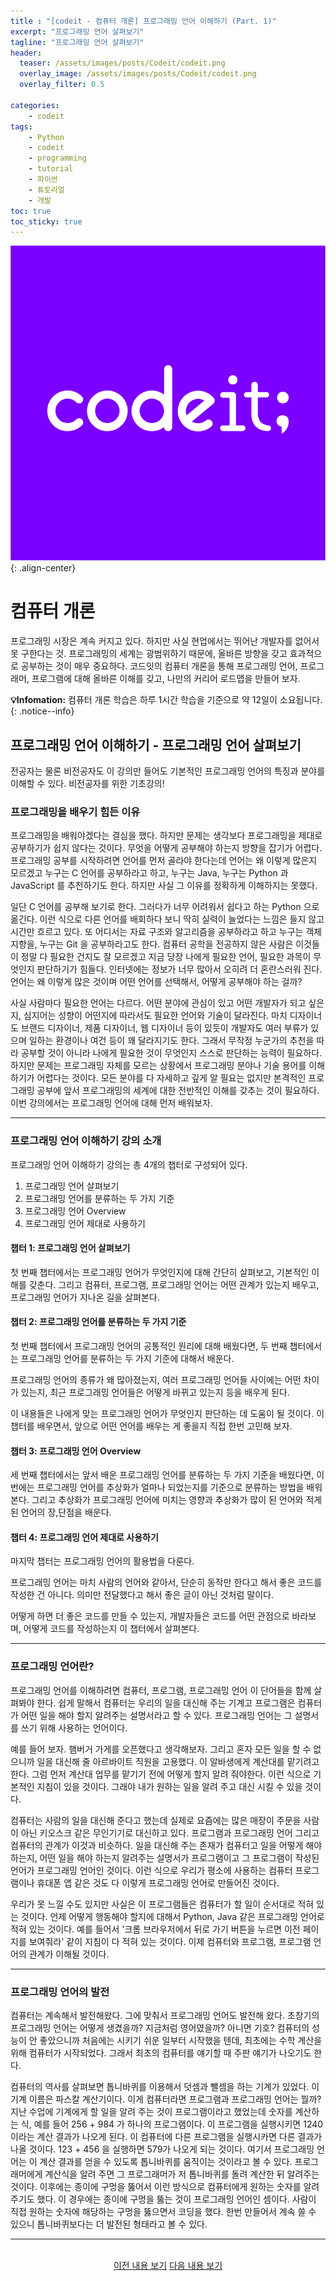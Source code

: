 ```yaml
---
title : "[codeit - 컴퓨터 개론] 프로그래밍 언어 이해하기 (Part. 1)"
excerpt: "프로그래밍 언어 살펴보기"
tagline: "프로그래밍 언어 살펴보기"
header:
  teaser: /assets/images/posts/Codeit/codeit.png
  overlay_image: /assets/images/posts/Codeit/codeit.png
  overlay_filter: 0.5
  
categories:
    - codeit
tags:
    - Python
    - codeit
    - programming
    - tutorial
    - 파이썬
    - 튜토리얼
    - 개발
toc: true
toc_sticky: true
---
```


![codeit](/assets/images/posts/Codeit/codeit.png){: .align-center}

# 컴퓨터 개론

프로그래밍 시장은 계속 커지고 있다. 하지만 사실 현업에서는 뛰어난 개발자를 없어서 못 구한다는 것. 프로그래밍의 세계는 광범위하기 때문에, 올바른 방향을 갖고 효과적으로 공부하는 것이 매우 중요하다. 코드잇의 컴퓨터 개론을 통해 프로그래밍 언어, 프로그래머, 프로그램에 대해 올바른 이해를 갖고, 나만의 커리어 로드맵을 만들어 보자.

**💡Infomation:**
컴퓨터 개론 학습은 하루 1시간 학습을 기준으로 약 12일이 소요됩니다.
{: .notice--info}

## 프로그래밍 언어 이해하기 - 프로그래밍 언어 살펴보기

전공자는 물론 비전공자도 이 강의만 들어도 기본적인 프로그래밍 언어의 특징과 분야를 이해할 수 있다. 비전공자를 위한 기초강의!

### 프로그래밍을 배우기 힘든 이유

프로그래밍을 배워야겠다는 결심을 했다. 하지만 문제는 생각보다 프로그래밍을 제대로 공부하기가 쉽지 않다는 것이다. 무엇을 어떻게 공부해야 하는지 방향을 잡기가 어렵다. 프로그래밍 공부를 시작하려면 언어를 먼저 골라야 한다는데 언어는 왜 이렇게 많은지 모르겠고 누구는 C 언어를 공부하라고 하고, 누구는 Java, 누구는 Python 과 JavaScript 를 추천하기도 한다. 하지만 사실 그 이유를 정확하게 이해하지는 못했다.

일단 C 언어를 공부해 보기로 한다. 그러다가 너무 어려워서 쉽다고 하는 Python 으로 옮긴다. 이런 식으로 다른 언어를 배회하다 보니 딱히 실력이 늘었다는 느낌은 들지 않고 시간만 흐르고 있다. 또 어디서는 자료 구조와 알고리즘을 공부하라고 하고 누구는 객체 지향을, 누구는 Git 을 공부하라고도 한다. 컴퓨터 공학을 전공하지 않은 사람은 이것들이 정말 다 필요한 건지도 잘 모르겠고 지금 당장 나에게 필요한 언어, 필요한 과목이 무엇인지 판단하기가 힘들다. 인터넷에는 정보가 너무 많아서 오히려 더 혼란스러워 진다. 언어는 왜 이렇게 많은 것이며 어떤 언어를 선택해서, 어떻게 공부해야 하는 걸까?

사실 사람마다 필요한 언어는 다르다. 어떤 분야에 관심이 있고 어떤 개발자가 되고 싶은지, 심지어는 성향이 어떤지에 따라서도 필요한 언어와 기술이 달라진다. 마치 디자이너도 브랜드 디자이너, 제품 디자이너, 웹 디자이너 등이 있듯이 개발자도 여러 부류가 있으며 일하는 환경이나 여건 등이 꽤 달라지기도 한다. 그래서 무작정 누군가의 추천을 따라 공부할 것이 아니라 나에게 필요한 것이 무엇인지 스스로 판단하는 능력이 필요하다. 하지만 문제는 프로그래밍 자체를 모르는 상황에서 프로그래밍 분야나 기술 용어를 이해하기가 어렵다는 것이다. 모든 분야를 다 자세하고 깊게 알 필요는 없지만 본격적인 프로그래밍 공부에 앞서 프로그래밍의 세계에 대한 전반적인 이해를 갖추는 것이 필요하다. 이번 강의에서는 프로그래밍 언어에 대해 먼저 배워보자.

---

### 프로그래밍 언어 이해하기 강의 소개

프로그래밍 언어 이해하기 강의는 총 4개의 챕터로 구성되어 있다.

1. 프로그래밍 언어 살펴보기
2. 프로그래밍 언어를 분류하는 두 가지 기준
3. 프로그래밍 언어 Overview
4. 프로그래밍 언어 제대로 사용하기

#### 챕터 1: 프로그래밍 언어 살펴보기

첫 번째 챕터에서는 프로그래밍 언어가 무엇인지에 대해 간단히 살펴보고, 기본적인 이해를 갖춘다. 그리고 컴퓨터, 프로그램, 프로그래밍 언어는 어떤 관계가 있는지 배우고, 프로그래밍 언어가 지나온 길을 살펴본다.

#### 챕터 2: 프로그래밍 언어를 분류하는 두 가지 기준

첫 번째 챕터에서 프로그래밍 언어의 공통적인 원리에 대해 배웠다면, 두 번째 챕터에서는 프로그래밍 언어를 분류하는 두 가지 기준에 대해서 배운다.

프로그래밍 언어의 종류가 왜 많아졌는지, 여러 프로그래밍 언어들 사이에는 어떤 차이가 있는지, 최근 프로그래밍 언어들은 어떻게 바뀌고 있는지 등을 배우게 된다.

이 내용들은 나에게 맞는 프로그래밍 언어가 무엇인지 판단하는 데 도움이 될 것이다.
이 챕터를 배우면서, 앞으로 어떤 언어를 배우는 게 좋을지 직접 한번 고민해 보자.

#### 챕터 3: 프로그래밍 언어 Overview

세 번째 챕터에서는 앞서 배운 프로그래밍 언어를 분류하는 두 가지 기준을 배웠다면, 이번에는 프로그래밍 언어를 추상화가 얼마나 되었는지를 기준으로 분류하는 방법을 배워본다.
그리고 추상화가 프로그래밍 언어에 미치는 영향과 추상화가 많이 된 언어와 적게 된 언어의 장,단점을 배운다.

#### 챕터 4: 프로그래밍 언어 제대로 사용하기

마지막 챕터는 프로그래밍 언어의 활용법을 다룬다.

프로그래밍 언어는 마치 사람의 언어와 같아서, 단순히 동작만 한다고 해서 좋은 코드를 작성한 건 아니다.
의미만 전달했다고 해서 좋은 글이 아닌 것처럼 말이다.

어떻게 하면 더 좋은 코드를 만들 수 있는지, 개발자들은 코드를 어떤 관점으로 바라보며, 어떻게 코드를 작성하는지 이 챕터에서 살펴본다.

---

### 프로그래밍 언어란?

프로그래밍 언어를 이해하려면 컴퓨터, 프로그램, 프로그래밍 언어 이 단어들을 함께 살펴봐야 한다. 쉽게 말해서 컴퓨터는 우리의 일을 대신해 주는 기계고 프로그램은 컴퓨터가 어떤 일을 해야 할지 알려주는 설명서라고 할 수 있다. 프로그래밍 언어는 그 설명서를 쓰기 위해 사용하는 언어이다.

예를 들어 보자. 햄버거 가게를 오픈했다고 생각해보자. 그리고 혼자 모든 일을 할 수 없으니까 일을 대신해 줄 아르바이트 직원을 고용했다. 이 알바생에게 계산대를 맡기려고 한다. 그럼 먼저 계산대 업무를 맡기기 전에 어떻게 할지 알려 줘야한다. 이런 식으로 기본적인 지침이 있을 것이다. 그래야 내가 원하는 일을 알려 주고 대신 시킬 수 있을 것이다.

컴퓨터는 사람의 일을 대신해 준다고 했는데 실제로 요즘에는 많은 매장이 주문을 사람이 아닌 키오스크 같은 무인기기로 대신하고 있다. 프로그램과 프로그래밍 언어 그리고 컴퓨터의 관계가 이것과 비슷하다. 일을 대신해 주는 존재가 컴퓨터고 일을 어떻게 해야 하는지, 어떤 일을 해야 하는지 알려주는 설명서가 프로그램이고 그 프로그램이 작성된 언어가 프로그래밍 언어인 것이다. 이런 식으로 우리가 평소에 사용하는 컴퓨터 프로그램이나 휴대폰 앱 같은 것도 다 이렇게 프로그래밍 언어로 만들어진 것이다. 

우리가 못 느낄 수도 있지만 사실은 이 프로그램들은 컴퓨터가 할 일이 순서대로 적혀 있는 것이다. 언제 어떻게 행동해야 할지에 대해서 Python, Java 같은 프로그래밍 언어로 적혀 있는 것이다. 예를 들어서 '크롬 브라우저에서 뒤로 가기 버튼을 누르면 이전 페이지를 보여줘라' 같이 지침이 다 적혀 있는 것이다. 이제 컴퓨터와 프로그램, 프로그램 언어의 관계가 이해될 것이다.

---

### 프로그래밍 언어의 발전

컴퓨터는 계속해서 발전해왔다. 그에 맞춰서 프로그래밍 언어도 발전해 왔다. 초창기의 프로그래밍 언어는 어떻게 생겼을까? 지금처럼 영어였을까? 아니면 기호? 컴퓨터의 성능이 안 좋았으니까 처음에는 시키기 쉬운 일부터 시작했을 텐데, 최초에는 수학 계산을 위해 컴퓨터가 시작되었다. 그래서 최초의 컴퓨터를 얘기할 때 주판 얘기가 나오기도 한다. 

컴퓨터의 역사를 살펴보면 톱니바퀴를 이용해서 덧셈과 뺄셈을 하는 기계가 있었다. 이 기계 이름은 파스칼 계산기이다. 이게 컴퓨터라면 프로그램과 프로그래밍 언어는 뭘까? 지난 수업에 기계에게 할 일을 알려 주는 것이 프로그램이라고 했었는데 숫자를 계산하는 식, 예를 들어 256 + 984 가 하나의 프로그램이다. 이 프로그램을 실행시키면 1240이라는 계산 결과가 나오게 된다. 이 컴퓨터에 다른 프로그램을 실행시카면 다른 결과가 나올 것이다. 123 + 456 을 실행하면 579가 나오게 되는 것이다. 여기서 프로그래밍 언어는 이 계산 결과를 얻을 수 있도록 톱니바퀴를 움직이는 것이라고 볼 수 있다. 프로그래머에게 계산식을 알려 주면 그 프로그래머가 저 톱니바퀴를 돌려 계산한 뒤 알려주는 것이다. 이후에는 종이에 구멍을 뚫어서 이런 방식으로 컴퓨터에게 원하는 숫자를 알려 주기도 했다. 이 경우에는 종이에 구멍을 뚫는 것이 프로그래밍 언어인 셈이다. 사람이 직접 원하는 숫자에 해당하는 구멍을 뚫으면서 코딩을 했다. 한번 만들어서 계속 쓸 수 있으니 톱니바퀴보다는 더 발전된 형태라고 볼 수 있다.

---

<br/>
<center>
<a href="https://sanghyuk.dev/codeit/2/" class="btn btn--info">이전 내용 보기</a>
<a href="https://sanghyuk.dev/codeit/4/" class="btn btn--info">다음 내용 보기</a>
</center>